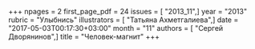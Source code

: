 +++
npages = 2
first_page_pdf = 24
issues = [ "2013_11",]
year = "2013"
rubric = "Улыбнись"
illustrators = [ "Татьяна Ахметгалиева",]
date = "2017-05-03T00:17:30+03:00"
month = "11"
authors = [ "Сергей Дворянинов",]
title = "Человек-магнит"
+++

